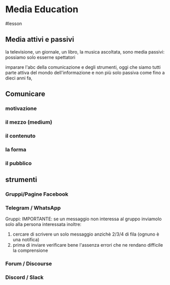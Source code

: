 # Media Education
#lesson

## Media attivi e passivi
la televisione, un giornale, un libro, la musica ascoltata, sono media passivi: possiamo solo esserne spettatori

imparare l'abc della comunicazione e degli strumenti, oggi che siamo tutti parte attiva del mondo dell'informazione e non più solo passiva come fino a dieci anni fa, 

## Comunicare
### motivazione

###  il mezzo (medium)

### il contenuto

### la forma

### il pubblico

## strumenti

### Gruppi/Pagine Facebook

### Telegram / WhatsApp

Gruppi:
IMPORTANTE: se un messaggio non interessa al gruppo inviamolo solo alla persona interessata
inoltre:
1. cercare di scrivere un solo messaggio anzichè 2/3/4 di fila (ognuno è una notifica)
2. prima di inviare verificare bene l'assenza errori che ne rendano difficile la comprensione


### Forum / Discourse

### Discord / Slack


